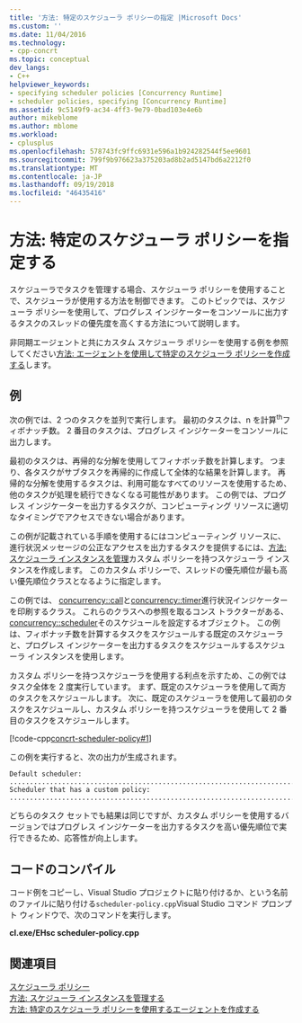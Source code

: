 ```yaml
---
title: '方法: 特定のスケジューラ ポリシーの指定 |Microsoft Docs'
ms.custom: ''
ms.date: 11/04/2016
ms.technology:
- cpp-concrt
ms.topic: conceptual
dev_langs:
- C++
helpviewer_keywords:
- specifying scheduler policies [Concurrency Runtime]
- scheduler policies, specifying [Concurrency Runtime]
ms.assetid: 9c5149f9-ac34-4ff3-9e79-0bad103e4e6b
author: mikeblome
ms.author: mblome
ms.workload:
- cplusplus
ms.openlocfilehash: 578743fc9ffc6931e596a1b924282544f5ee9601
ms.sourcegitcommit: 799f9b976623a375203ad8b2ad5147bd6a2212f0
ms.translationtype: MT
ms.contentlocale: ja-JP
ms.lasthandoff: 09/19/2018
ms.locfileid: "46435416"
---
```

# <a name="how-to-specify-specific-scheduler-policies"></a>方法: 特定のスケジューラ ポリシーを指定する

スケジューラでタスクを管理する場合、スケジューラ ポリシーを使用することで、スケジューラが使用する方法を制御できます。 このトピックでは、スケジューラ ポリシーを使用して、プログレス インジケーターをコンソールに出力するタスクのスレッドの優先度を高くする方法について説明します。

非同期エージェントと共にカスタム スケジューラ ポリシーを使用する例を参照してください[方法: エージェントを使用して特定のスケジューラ ポリシーを作成する](../../parallel/concrt/how-to-create-agents-that-use-specific-scheduler-policies.md)します。

## <a name="example"></a>例

次の例では、2 つのタスクを並列で実行します。 最初のタスクは、n を計算<sup>th</sup>フィボナッチ数。 2 番目のタスクは、プログレス インジケーターをコンソールに出力します。

最初のタスクは、再帰的な分解を使用してフィナボッチ数を計算します。 つまり、各タスクがサブタスクを再帰的に作成して全体的な結果を計算します。 再帰的な分解を使用するタスクは、利用可能なすべてのリソースを使用するため、他のタスクが処理を続行できなくなる可能性があります。 この例では、プログレス インジケーターを出力するタスクが、コンピューティング リソースに適切なタイミングでアクセスできない場合があります。

この例が記載されている手順を使用するにはコンピューティング リソースに、進行状況メッセージの公正なアクセスを出力するタスクを提供するには、[方法: スケジューラ インスタンスを管理](../../parallel/concrt/how-to-manage-a-scheduler-instance.md)カスタム ポリシーを持つスケジューラ インスタンスを作成します。 このカスタム ポリシーで、スレッドの優先順位が最も高い優先順位クラスとなるように指定します。

この例では、 [concurrency::call](../../parallel/concrt/reference/call-class.md)と[concurrency::timer](../../parallel/concrt/reference/timer-class.md)進行状況インジケーターを印刷するクラス。 これらのクラスへの参照を取るコンス トラクターがある、 [concurrency::scheduler](../../parallel/concrt/reference/scheduler-class.md)そのスケジュールを設定するオブジェクト。 この例は、フィボナッチ数を計算するタスクをスケジュールする既定のスケジューラと、プログレス インジケーターを出力するタスクをスケジュールするスケジューラ インスタンスを使用します。

カスタム ポリシーを持つスケジューラを使用する利点を示すため、この例ではタスク全体を 2 度実行しています。 まず、既定のスケジューラを使用して両方のタスクをスケジュールします。 次に、既定のスケジューラを使用して最初のタスクをスケジュールし、カスタム ポリシーを持つスケジューラを使用して 2 番目のタスクをスケジュールします。

[!code-cpp[concrt-scheduler-policy#1](../../parallel/concrt/codesnippet/cpp/how-to-specify-specific-scheduler-policies_1.cpp)]

この例を実行すると、次の出力が生成されます。

```Output
Default scheduler:
...........................................................................done
Scheduler that has a custom policy:
...........................................................................done
```

どちらのタスク セットでも結果は同じですが、カスタム ポリシーを使用するバージョンではプログレス インジケーターを出力するタスクを高い優先順位で実行できるため、応答性が向上します。

## <a name="compiling-the-code"></a>コードのコンパイル

コード例をコピーし、Visual Studio プロジェクトに貼り付けるか、という名前のファイルに貼り付ける`scheduler-policy.cpp`Visual Studio コマンド プロンプト ウィンドウで、次のコマンドを実行します。

**cl.exe/EHsc scheduler-policy.cpp**

## <a name="see-also"></a>関連項目

[スケジューラ ポリシー](../../parallel/concrt/scheduler-policies.md)<br/>
[方法: スケジューラ インスタンスを管理する](../../parallel/concrt/how-to-manage-a-scheduler-instance.md)<br/>
[方法: 特定のスケジューラ ポリシーを使用するエージェントを作成する](../../parallel/concrt/how-to-create-agents-that-use-specific-scheduler-policies.md)

